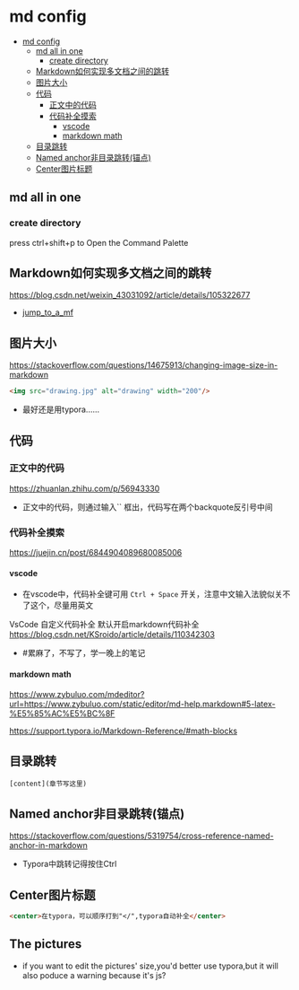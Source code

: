 # md config

- [md config](#md-config)
  - [md all in one](#md-all-in-one)
    - [create directory](#create-directory)
  - [Markdown如何实现多文档之间的跳转](#markdown如何实现多文档之间的跳转)
  - [图片大小](#图片大小)
  - [代码](#代码)
    - [正文中的代码](#正文中的代码)
    - [代码补全摸索](#代码补全摸索)
      - [vscode](#vscode)
      - [markdown math](#markdown-math)
  - [目录跳转](#目录跳转)
  - [Named anchor非目录跳转(锚点)](#named-anchor非目录跳转锚点)
  - [Center图片标题](#center图片标题)

## md all in one

### create directory

press ctrl+shift+p to Open the Command Palette

## Markdown如何实现多文档之间的跳转

<https://blog.csdn.net/weixin_43031092/article/details/105322677>

- [jump_to_a_mf](../os_prog/s14_线程.md#线程控制)

## 图片大小

<https://stackoverflow.com/questions/14675913/changing-image-size-in-markdown>

```md
<img src="drawing.jpg" alt="drawing" width="200"/>
```

- 最好还是用typora......

## 代码

### 正文中的代码

<https://zhuanlan.zhihu.com/p/56943330>

- 正文中的代码，则通过输入`` 框出，代码写在两个backquote反引号中间

### 代码补全摸索

<https://juejin.cn/post/6844904089680085006>

#### vscode

- 在vscode中，代码补全键可用 `Ctrl + Space` 开关，注意中文输入法貌似关不了这个，尽量用英文

VsCode 自定义代码补全 默认开启markdown代码补全<https://blog.csdn.net/KSroido/article/details/110342303>

- #累麻了，不写了，学一晚上的笔记

#### markdown math

<https://www.zybuluo.com/mdeditor?url=https://www.zybuluo.com/static/editor/md-help.markdown#5-latex-%E5%85%AC%E5%BC%8F>

<https://support.typora.io/Markdown-Reference/#math-blocks>

## 目录跳转

`[content](章节写这里)`

## Named anchor非目录跳转(锚点)

<https://stackoverflow.com/questions/5319754/cross-reference-named-anchor-in-markdown>

- Typora中跳转记得按住Ctrl

## Center图片标题

```markdown
<center>在typora，可以顺序打到"</",typora自动补全</center>
```

## The pictures

- if you want to edit the pictures' size,you'd better use typora,but it will also poduce a warning because it's js?
